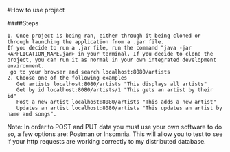 #How to use project

####Steps

    1. Once project is being ran, either through it being cloned or through launching the application from a .jar file.
    If you decide to run a .jar file, run the command "java -jar <APPLICATION_NAME.jar> in your terminal. If you decide to clone the project, you can run it as normal in your own integrated development environment.
     go to your browser and search localhost:8080/artists
    2. Choose one of the following examples
       Get artists localhost:8080/artists "This displays all artists"
       Get by id localhost:8080/artists/1 "This gets an artist by their id"
       Post a new artist localhost:8080/artists "This adds a new artist"
       Updates an artist localhost:8080/artists "This updates an artist by name and songs".
       

Note: In order to POST and PUT data you must use your own software to do so, a few options are: Postman or Insomnia.
 This will allow you to test to see if your http requests are working correctly to my distributed database.
  
